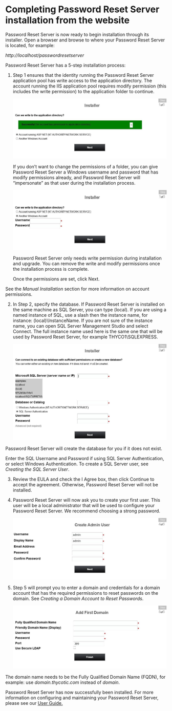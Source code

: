 [title]: # (Completing PRS installation from the website)
[tags]: # (website, install)
[priority]: # (108)

# Completing Password Reset Server installation from the website

Password Reset Server is now ready to begin installation through its installer. Open a browser and browse to where your Password Reset Server is located, for example:

*http://localhost/passwordresetserver* 

Password Reset Server has a 5-step installation process:

1. Step 1 ensures that the identity running the Password Reset Server application pool has write access to the application directory. The account running the IIS application pool requires modify permission (this includes     the write permission) to the application folder to continue.

   ![](images/website-1.png)

   If you don’t want to change the permissions of a folder, you can give Password Reset Server a Windows username and password that has modify permissions already, and Password Reset Server will “impersonate” as that user during the installation process.

   ![](images/website-2.png)

   Password Reset Server only needs write permission during installation and upgrade. You can remove the write and modify permissions once the installation process is complete.

   Once the permissions are set, click Next.

See the *Manual Installation* section for more information on account permissions.

2. In Step 2, specify the database. If Password Reset Server is installed on the same machine as SQL Server, you can type (local). If you are using a named instance of SQL, use a slash then the instance name, for instance: (local)\\InstanceName. If you are not sure of the instance name, you can open SQL Server Management Studio and select Connect. The full instance name used here is the same one that will be used by Password Reset Server, for example THYCO1\\SQLEXPRESS.

   ![](images/website-3.png)

Password Reset Server will create the database for you if it does not exist.

Enter the SQL Username and Password if using SQL Server Authentication, or select Windows Authentication. To create a SQL Server user, see *Creating the SQL Server User*.

3. Review the EULA and check the I Agree box, then click Continue to accept the agreement. Otherwise, Password Reset Server will not be installed.

4. Password Reset Server will now ask you to create your first user. This user will be a local administrator that will be used to configure your Password Reset Server. We recommend choosing a strong password.

   ![](images/website-4.png)

5. Step 5 will prompt you to enter a domain and credentials for a domain account that has the required permissions to reset passwords on the domain. See *Creating a Domain Account to Reset Passwords*.

   ![](images/website-5.png)

The domain name needs to be the Fully Qualified Domain Name (FQDN), for example: use *domain.thycotic.com* instead of *domain*.

Password Reset Server has now successfully been installed. For more information on configuring and maintaining your Password Reset Server, please see our [User Guide.](https://updates.thycotic.net/link.ashx?PRSUserGuide)